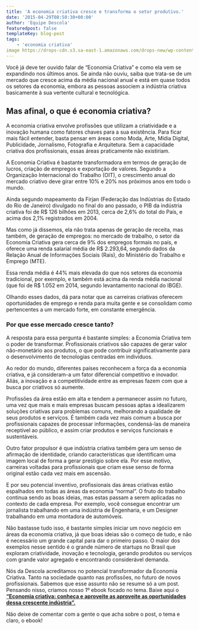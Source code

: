 ```yaml
---
title: 'A economia criativa cresce e transforma o setor produtivo.'
date: '2015-04-29T08:50:30+00:00'
author: 'Equipe Descola'
featuredpost: false
templateKey: blog-post
tags:
    - 'economia criativa'
image https://drops-cdn.s3.sa-east-1.amazonaws.com/drops-new/wp-content/uploads/2015/04/29085030/economia-criativa-150x150.png
---
```

Você já deve ter ouvido falar de “Economia Criativa” e como ela vem se expandindo nos últimos anos. Se ainda não ouviu, saiba que trata-se de um mercado que cresce acima da média nacional anual e está em quase todos os setores da economia, embora as pessoas associem a indústria criativa basicamente à sua vertente cultural e tecnológica.

Mas afinal, o que é economia criativa?
--------------------------------------

A economia criativa envolve profissões que utilizam a criatividade e a inovação humana como fatores chaves para a sua existência. Para ficar mais fácil entender, basta pensar em áreas como Moda, Arte, Mídia Digital, Publicidade, Jornalismo, Fotografia e Arquitetura. Sem a capacidade criativa dos profissionais, essas áreas praticamente não existiriam.

A Economia Criativa é bastante transformadora em termos de geração de lucros, criação de empregos e exportação de valores. Segundo a Organização Internacional do Trabalho (OIT), o crescimento anual do mercado criativo deve girar entre 10% e 20% nos próximos anos em todo o mundo.

Ainda segundo mapeamento da Firjan (Federação das Indústrias do Estado do Rio de Janeiro) divulgado no final do ano passado, o PIB da indústria criativa foi de R$ 126 bilhões em 2013, cerca de 2,6% do total do País, e acima dos 2,1% registrados em 2004.

Mas como já dissemos, ela não trata apenas de geração de receita, mas também, de geração de empregos: no mercado de trabalho, o setor da Economia Criativa gera cerca de 9% dos empregos formais no país, e oferece uma renda salarial média de R$ 2.293,64, segundo dados da Relação Anual de Informações Sociais (Rais), do Ministério do Trabalho e Emprego (MTE).

Essa renda média é 44% mais elevada do que nos setores da economia tradicional, por exemplo, e também está acima da renda média nacional (que foi de R$ 1.052 em 2014, segundo levantamento nacional do IBGE).

Olhando esses dados, dá para notar que as carreiras criativas oferecem oportunidades de emprego e renda para muita gente e se consolidam como pertencentes a um mercado forte, em constante emergência.

### Por que esse mercado cresce tanto?

A resposta para essa pergunta é bastante simples: a Economia Criativa tem o poder de transformar. Profissionais criativos são capazes de gerar valor não-monetário aos produtos, o que pode contribuir significativamente para o desenvolvimento de tecnologias centradas em indivíduos.

Ao redor do mundo, diferentes países reconhecem a força da a economia criativa, e já consideram-a um fator diferencial competitivo e inovador. Aliás, a inovação e a competitividade entre as empresas fazem com que a busca por criativos só aumente.

Profissões da área estão em alta e tendem a permanecer assim no futuro, uma vez que mais e mais empresas buscam pessoas aptas a idealizarem soluções criativas para problemas comuns, melhorando a qualidade de seus produtos e serviços. É também cada vez mais comum a busca por profissionais capazes de processar informações, condensá-las de maneira receptível ao público, e assim criar produtos e serviços funcionais e sustentáveis.

Outro fator propulsor é que indústria criativa também gera um senso de afirmação de identidade, criando características que identificam uma imagem local de forma a gerar prestígio sobre ela. Por esse motivo, carreiras voltadas para profissionais que criam esse senso de forma original estão cada vez mais em ascensão.

E por seu potencial inventivo, profissionais das áreas criativas estão espalhados em todas as áreas da economia “normal”. O fruto do trabalho continua sendo as boas ideias, mas estas passam a serem aplicadas no contexto de cada empresa. Por exemplo, você consegue encontrar um jornalista trabalhando em uma indústria de Engenharia, e um Designer trabalhando em uma montadora de automóveis.

Não bastasse tudo isso, é bastante simples iniciar um novo negócio em áreas da economia criativa, já que boas ideias são o começo de tudo, e não é necessário um grande capital para dar o primeiro passo. O maior dos exemplos nesse sentido é o grande número de startups no Brasil que exploram criatividade, inovação e tecnologia, gerando produtos ou serviços com grande valor agregado e encontrando considerável demanda.

Nós da Descola acreditamos no potencial transformador da Economia Criativa. Tanto na sociedade quanto nas profissões, no futuro de novos profissionais. Sabemos que esse assunto não se resume só a um post. Pensando nisso, criamos nosso 1º ebook focado no tema. Baixe aqui o [<u>**“Economia criativa: conheça e aproveite as aproveite as oportunidades dessa crescente indústria”.**</u>](https://descola.org/ebook/ebook-economia-criativa)

Não deixe de comentar com a gente o que acha sobre o post, o tema e claro, o ebook!

<script>// <![CDATA[ (function(t,e,c,n){var o,s,i;t.SMCX=t.SMCX||[],e.getElementById(n)||(o=e.getElementsByTagName(c),s=o[o.length-1],i=e.createElement(c),i.type="text/javascript",i.async=!0,i.id=n,i.src=["https:"===location.protocol?"https://":"http://","widget.surveymonkey.com/collect/website/js/N6XZOBb42dncYcSXA_2B8TwH1Nmy2sXYT423IxPJjU9co1XqX47i8qSbM8LkF4yCiA.js"].join(""),s.parentNode.insertBefore(i,s))})(window,document,"script","smcx-sdk"); // ]]></script>